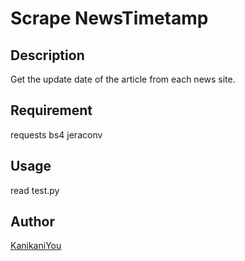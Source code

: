 Scrape NewsTimetamp
====

## Description
Get the update date of the article from each news site.

## Requirement
requests
bs4
jeraconv

## Usage
read test.py

## Author

[KanikaniYou](https://github.com/KanikaniYou)
